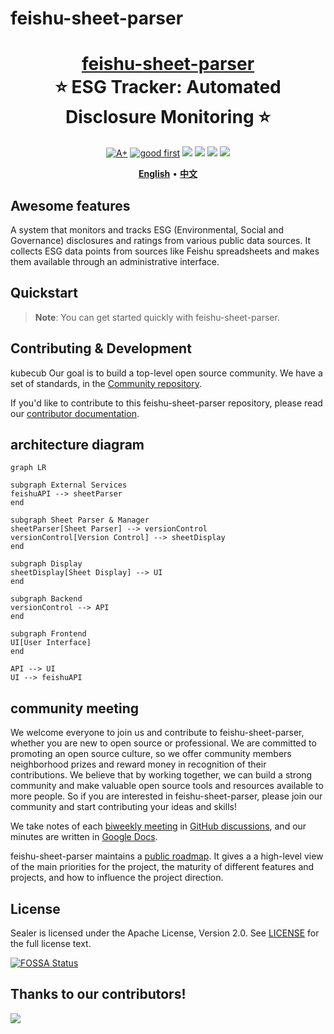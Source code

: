 # feishu-sheet-parser

<h1 align="center" style="border-bottom: none">
    <b>
        <a href="https://docker.nsddd.top/Cloud-Native/64.html">feishu-sheet-parser</a><br>
    </b>
    ⭐️  ESG Tracker: Automated Disclosure Monitoring  ⭐️ <br>
</h1>

<p align=center>
<a href="https://goreportcard.com/report/github.com/kubecub/feishu-sheet-parser"><img src="https://goreportcard.com/badge/github.com/kubecub/feishu-sheet-parser" alt="A+"></a>
<a href="https://github.com/issues?q=org%3Akubecub+is%3Aissue+label%3A%22good+first+issue%22+no%3Aassignee"><img src="https://img.shields.io/github/issues/kubecub/feishu-sheet-parser/good%20first%20issue?logo=%22github%22" alt="good first"></a>
<a href="https://github.com/kubecub/feishu-sheet-parser"><img src="https://img.shields.io/github/stars/kubecub/feishu-sheet-parser.svg?style=flat&logo=github&colorB=deeppink&label=stars"></a>
<a href="https://join.slack.com/t/kubecub/shared_invite/zt-1se0k2bae-lkYzz0_T~BYh3rjkvlcUqQ"><img src="https://img.shields.io/badge/Slack-100%2B-blueviolet?logo=slack&amp;logoColor=white"></a>
<a href="https://github.com/kubecub/feishu-sheet-parser/blob/main/LICENSE"><img src="https://img.shields.io/badge/license-Apache--2.0-green"></a>
<a href="https://golang.org/"><img src="https://img.shields.io/badge/Language-Go-blue.svg"></a>
</p>

</p>

<p align="center">
    <a href="./README.md"><b>English</b></a> •
    <a href="./README_zh.md"><b>中文</b></a>
</p>

</p>

## Awesome features

A system that monitors and tracks ESG (Environmental, Social and Governance) disclosures and ratings from various public data sources. It collects ESG data points from sources like Feishu spreadsheets and makes them available through an administrative interface.

## Quickstart

> **Note**: You can get started quickly with feishu-sheet-parser.



## Contributing & Development

kubecub Our goal is to build a top-level open source community. We have a set of standards, in the [Community repository](https://github.com/kubecub/community).

If you'd like to contribute to this feishu-sheet-parser repository, please read our [contributor documentation](https://github.com/kubecub/feishu-sheet-parser/blob/main/CONTRIBUTING.md).


## architecture diagram
```mermaid
graph LR

subgraph External Services
feishuAPI --> sheetParser
end

subgraph Sheet Parser & Manager
sheetParser[Sheet Parser] --> versionControl
versionControl[Version Control] --> sheetDisplay
end

subgraph Display
sheetDisplay[Sheet Display] --> UI
end

subgraph Backend
versionControl --> API
end

subgraph Frontend
UI[User Interface]
end

API --> UI
UI --> feishuAPI 
```

## community meeting

We welcome everyone to join us and contribute to feishu-sheet-parser, whether you are new to open source or professional. We are committed to promoting an open source culture, so we offer community members neighborhood prizes and reward money in recognition of their contributions. We believe that by working together, we can build a strong community and make valuable open source tools and resources available to more people. So if you are interested in feishu-sheet-parser, please join our community and start contributing your ideas and skills!

We take notes of each [biweekly meeting](https://github.com/kubecub/feishu-sheet-parser/issues/2) in [GitHub discussions](https://github.com/kubecub/feishu-sheet-parser/discussions/categories/meeting), and our minutes are written in [Google Docs](https://docs.google.com/document/d/1nx8MDpuG74NASx081JcCpxPgDITNTpIIos0DS6Vr9GU/edit?usp=sharing).

feishu-sheet-parser maintains a [public roadmap](https://github.com/kubecub/community/tree/main/roadmaps). It gives a a high-level view of the main priorities for the project, the maturity of different features and projects, and how to influence the project direction.



## License

Sealer is licensed under the Apache License, Version 2.0. See [LICENSE](https://github.com/kubecub/feishu-sheet-parser/tree/main/LICENSE) for the full license text.

[![FOSSA Status](https://app.fossa.com/api/projects/git%2Bgithub.com%2Fsealerio%2Fsealer.svg?type=large)](https://app.fossa.com/projects/git%2Bgithub.com%2Fkubecub%2Ffeishu-sheet-parser?ref=badge_large)


## Thanks to our contributors!

<a href="https://github.com/kubecub/feishu-sheet-parser/graphs/contributors">
  <img src="https://contrib.rocks/image?repo=kubecub/feishu-sheet-parser" />
</a>